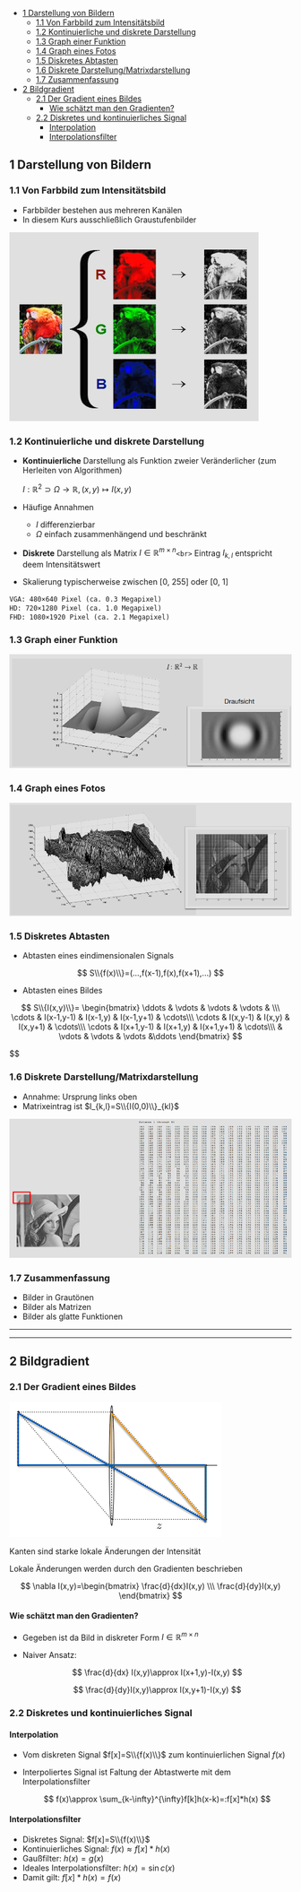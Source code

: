 - [1 Darstellung von Bildern](#1-darstellung-von-bildern)
	- [1.1 Von Farbbild zum Intensitätsbild](#11-von-farbbild-zum-intensitätsbild)
	- [1.2 Kontinuierliche und diskrete Darstellung](#12-kontinuierliche-und-diskrete-darstellung)
	- [1.3 Graph einer Funktion](#13-graph-einer-funktion)
	- [1.4 Graph eines Fotos](#14-graph-eines-fotos)
	- [1.5 Diskretes Abtasten](#15-diskretes-abtasten)
	- [1.6 Diskrete Darstellung/Matrixdarstellung](#16-diskrete-darstellungmatrixdarstellung)
	- [1.7 Zusammenfassung](#17-zusammenfassung)
- [2 Bildgradient](#2-bildgradient)
	- [2.1 Der Gradient eines Bildes](#21-der-gradient-eines-bildes)
		- [Wie schätzt man den Gradienten?](#wie-schätzt-man-den-gradienten)
	- [2.2 Diskretes und kontinuierliches Signal](#22-diskretes-und-kontinuierliches-signal)
		- [Interpolation](#interpolation)
		- [Interpolationsfilter](#interpolationsfilter)


## 1 Darstellung von Bildern

### 1.1 Von Farbbild zum Intensitätsbild

- Farbbilder bestehen aus mehreren Kanälen
- In diesem Kurs ausschließlich Graustufenbilder

![img](img/1-1.png)

### 1.2 Kontinuierliche und diskrete Darstellung

- **Kontinuierliche** Darstellung als Funktion zweier Veränderlicher (zum Herleiten von Algorithmen)

  $I:\mathbb{R}^2\supset \Omega \to \mathbb R, (x,y)\mapsto I(x,y)$
- Häufige Annahmen

  - $I$ differenzierbar
  - $\Omega$ einfach zusammenhängend und beschränkt
- **Diskrete** Darstellung als Matrix $I\in \mathbb R^{m\times n}$`<br>`
  Eintrag $I_{k,l}$ entspricht deem Intensitätswert
- Skalierung typischerweise zwischen [0, 255] oder [0, 1]

```
VGA: 480×640 Pixel (ca. 0.3 Megapixel)
HD: 720×1280 Pixel (ca. 1.0 Megapixel)
FHD: 1080×1920 Pixel (ca. 2.1 Megapixel)
```

### 1.3 Graph einer Funktion

![img](img/1-2.png)

### 1.4 Graph eines Fotos

![img](img/1-3.png)

### 1.5 Diskretes Abtasten

- Abtasten eines eindimensionalen Signals

$$
  S\\{f(x)\\}=(...,f(x-1),f(x),f(x+1),...)
$$
- Abtasten eines Bildes

$$
  S\\{I(x,y)\\}=
\begin{bmatrix}
\ddots & \vdots & \vdots & \vdots & \\\
\cdots & I(x-1,y-1) & I(x-1,y) & I(x-1,y+1) & \cdots\\\
\cdots & I(x,y-1) & I(x,y) & I(x,y+1) & \cdots\\\
\cdots & I(x+1,y-1) & I(x+1,y) & I(x+1,y+1) & \cdots\\\
& \vdots & \vdots & \vdots &\ddots
\end{bmatrix}
$$


$$

### 1.6 Diskrete Darstellung/Matrixdarstellung

- Annahme: Ursprung links oben
- Matrixeintrag ist $I_{k,l}=S\\{I(0,0)\\}_{kl}$

![img](img/1-4.png)

### 1.7 Zusammenfassung

- Bilder in Grautönen
- Bilder als Matrizen
- Bilder als glatte Funktionen

---

---

## 2 Bildgradient

### 2.1 Der Gradient eines Bildes

![img](img/2-1.png)

Kanten sind starke lokale Änderungen der Intensität

Lokale Änderungen werden durch den Gradienten beschrieben

$$
\nabla I(x,y)=\begin{bmatrix}
\frac{d}{dx}I(x,y) \\\
\frac{d}{dy}I(x,y)
\end{bmatrix}
$$

#### Wie schätzt man den Gradienten?

- Gegeben ist da Bild in diskreter Form $I\in \mathbb R^{m\times n}$
- Naiver Ansatz:

  $$
  \frac{d}{dx} I(x,y)\approx I(x+1,y)-I(x,y)
  $$

  $$
  \frac{d}{dy}I(x,y)\approx I(x,y+1)-I(x,y)
  $$

### 2.2 Diskretes und kontinuierliches Signal

#### Interpolation

- Vom diskreten Signal $f[x]=S\\{f(x)\\}$ zum kontinuierlichen Signal $f(x)$
- Interpoliertes Signal ist Faltung der Abtastwerte mit dem Interpolationsfilter

  $$
  f(x)\approx \sum_{k-\infty}^{\infty}f[k]h(x-k)=:f[x]*h(x)
  $$

#### Interpolationsfilter

- Diskretes Signal: $f[x]=S\\{f(x)\\}$
- Kontinuierliches Signal: $f(x)\approx f[x]*h(x)$
- Gaußfilter: $h(x)=g(x)$
- Ideales Interpolationsfilter: $h(x)=\sin c(x)$
- Damit gilt: $f[x]*h(x)=f(x)$


